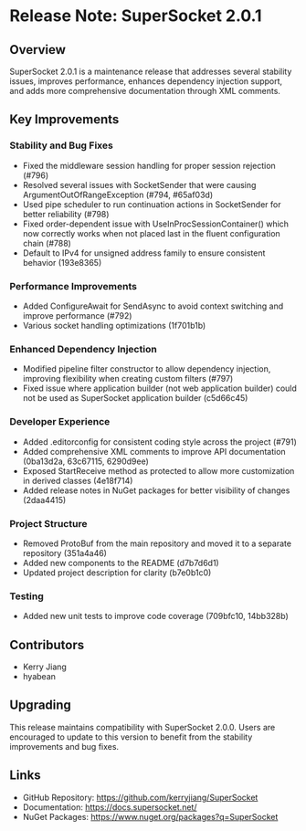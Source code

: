 # Release Note: SuperSocket 2.0.1

## Overview
SuperSocket 2.0.1 is a maintenance release that addresses several stability issues, improves performance, enhances dependency injection support, and adds more comprehensive documentation through XML comments.

## Key Improvements

### Stability and Bug Fixes
- Fixed the middleware session handling for proper session rejection (#796)
- Resolved several issues with SocketSender that were causing ArgumentOutOfRangeException (#794, #65af03d)
- Used pipe scheduler to run continuation actions in SocketSender for better reliability (#798)
- Fixed order-dependent issue with UseInProcSessionContainer() which now correctly works when not placed last in the fluent configuration chain (#788)
- Default to IPv4 for unsigned address family to ensure consistent behavior (193e8365)

### Performance Improvements
- Added ConfigureAwait for SendAsync to avoid context switching and improve performance (#792)
- Various socket handling optimizations (1f701b1b)

### Enhanced Dependency Injection
- Modified pipeline filter constructor to allow dependency injection, improving flexibility when creating custom filters (#797)
- Fixed issue where application builder (not web application builder) could not be used as SuperSocket application builder (c5d66c45)

### Developer Experience
- Added .editorconfig for consistent coding style across the project (#791)
- Added comprehensive XML comments to improve API documentation (0ba13d2a, 63c67115, 6290d9ee)
- Exposed StartReceive method as protected to allow more customization in derived classes (4e18f714)
- Added release notes in NuGet packages for better visibility of changes (2daa4415)

### Project Structure
- Removed ProtoBuf from the main repository and moved it to a separate repository (351a4a46)
- Added new components to the README (d7b7d6d1)
- Updated project description for clarity (b7e0b1c0)

### Testing
- Added new unit tests to improve code coverage (709bfc10, 14bb328b)

## Contributors
- Kerry Jiang
- hyabean

## Upgrading
This release maintains compatibility with SuperSocket 2.0.0. Users are encouraged to update to this version to benefit from the stability improvements and bug fixes.

## Links
- GitHub Repository: https://github.com/kerryjiang/SuperSocket
- Documentation: https://docs.supersocket.net/
- NuGet Packages: https://www.nuget.org/packages?q=SuperSocket
